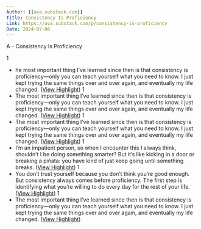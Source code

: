 ```yaml
---
Author: [[ava.substack.com]]
Title: Consistency Is Proficiency
Link: https://ava.substack.com/p/consistency-is-proficiency
Date: 2024-07-06
---
```

A - Consistency Is Proficiency

1
- he most important thing I’ve learned since then is that consistency is proficiency—only you can teach yourself what you need to know. I just kept trying the same things over and over again, and eventually my life changed. ([View Highlight](https://instapaper.com/read/1507486429/19603443))
1
- The most important thing I’ve learned since then is that consistency is proficiency—only you can teach yourself what you need to know. I just kept trying the same things over and over again, and eventually my life changed. ([View Highlight](https://instapaper.com/read/1507486429/19603444))
1
- The most important thing I’ve learned since then is that consistency is proficiency—only you can teach yourself what you need to know. I just kept trying the same things over and over again, and eventually my life changed. ([View Highlight](https://instapaper.com/read/1507486429/19603445))
1
- I’m an impatient person, so when I encounter this I always think, shouldn’t I be doing something smarter? But it’s like kicking in a door or breaking a piñata: you have kind of just keep going until something breaks. ([View Highlight](https://instapaper.com/read/1507486429/19603447))
1
- You don’t trust yourself because you don’t think you’re good enough. But consistency always comes before proficiency. The first step is identifying what you’re willing to do every day for the rest of your life. ([View Highlight](https://instapaper.com/read/1507486429/19603451))
1
- The most important thing I’ve learned since then is that consistency is proficiency—only you can teach yourself what you need to know. I just kept trying the same things over and over again, and eventually my life changed. ([View Highlight](https://instapaper.com/read/1507486429/19603452))
